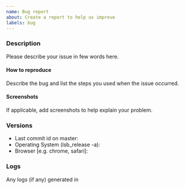 ```yaml
---
name: Bug report
about: Create a report to help us improve
labels: bug
---
```


<!-- Before filling this issue, please read the wiki (https://github.com/Samagra-Development/dst.github.io/wiki)
and search if the bug do not already exists in the issues (https://github.com/Samagra-Development/dst.github.io/issues). -->

### Description

Please describe your issue in few words here.

#### How to reproduce

Describe the bug and list the steps you used when the issue occurred.

#### Screenshots

If applicable, add screenshots to help explain your problem.

### Versions

* Last commit id on master:
* Operating System (lsb_release -a):
* Browser [e.g. chrome, safari]:

### Logs

Any logs (if any) generated in
